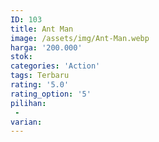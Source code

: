 ```yaml
---
ID: 103
title: Ant Man
image: /assets/img/Ant-Man.webp
harga: '200.000'
stok: 
categories: 'Action'
tags: Terbaru
rating: '5.0'
rating_option: '5'
pilihan: 
 - 
varian:
---
```

